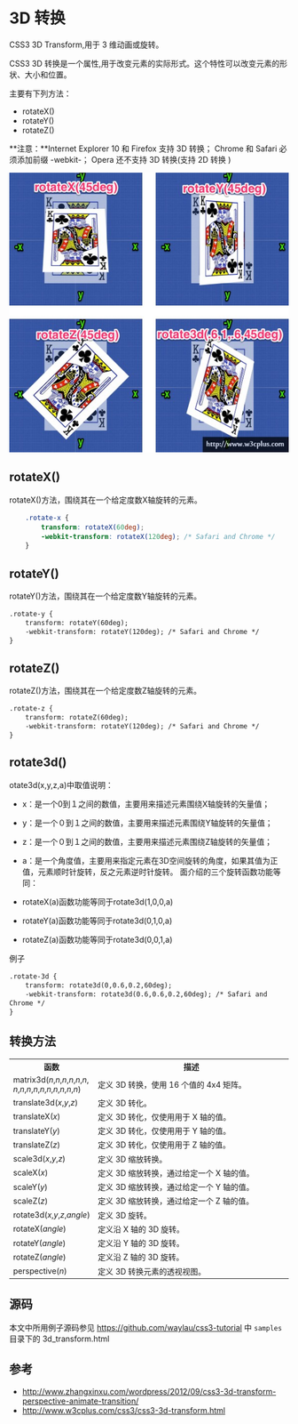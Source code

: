 3D 转换
====

CSS3 3D Transform,用于 3 维动画或旋转。

CSS3 3D 转换是一个属性,用于改变元素的实际形式。这个特性可以改变元素的形状、大小和位置。

主要有下列方法：

* rotateX()
* rotateY()
* rotateZ()

**注意：**Internet Explorer 10 和 Firefox 支持 3D 转换；
Chrome 和 Safari 必须添加前缀 -webkit-；
Opera 还不支持 3D 转换(支持 2D 转换 )

![](../images/transform-3d.jpg)

## rotateX()

rotateX()方法，围绕其在一个给定度数X轴旋转的元素。

```css
	.rotate-x {
	    transform: rotateX(60deg);
	    -webkit-transform: rotateX(120deg); /* Safari and Chrome */
	}
```

## rotateY()

rotateY()方法，围绕其在一个给定度数Y轴旋转的元素。

    .rotate-y {
        transform: rotateY(60deg);
        -webkit-transform: rotateY(120deg); /* Safari and Chrome */
    }

## rotateZ()

rotateZ()方法，围绕其在一个给定度数Z轴旋转的元素。

    .rotate-z {
        transform: rotateZ(60deg);
        -webkit-transform: rotateY(120deg); /* Safari and Chrome */
    }

## rotate3d()
otate3d(x,y,z,a)中取值说明：

* x：是一个0到１之间的数值，主要用来描述元素围绕X轴旋转的矢量值；
* y：是一个０到１之间的数值，主要用来描述元素围绕Y轴旋转的矢量值；
* z：是一个０到１之间的数值，主要用来描述元素围绕Z轴旋转的矢量值；
* a：是一个角度值，主要用来指定元素在3D空间旋转的角度，如果其值为正值，元素顺时针旋转，反之元素逆时针旋转。
面介绍的三个旋转函数功能等同：

* rotateX(a)函数功能等同于rotate3d(1,0,0,a)
* rotateY(a)函数功能等同于rotate3d(0,1,0,a)
* rotateZ(a)函数功能等同于rotate3d(0,0,1,a)

例子

    .rotate-3d {
        transform: rotate3d(0,0.6,0.2,60deg);
        -webkit-transform: rotate3d(0.6,0.6,0.2,60deg); /* Safari and Chrome */
    }

## 转换方法

<table class="reference"> <tbody><tr> <th style="width:25%;">函数</th> <th>描述</th> </tr> <tr> <td>matrix3d(<i>n</i>,<i>n</i>,<i>n</i>,<i>n</i>,<i>n</i>,<i>n</i>,<br><i>n</i>,<i>n</i>,<i>n</i>,<i>n</i>,<i>n</i>,<i>n</i>,<i>n</i>,<i>n</i>,<i>n</i>,<i>n</i>)</td> <td>定义 3D 转换，使用 16 个值的 4x4 矩阵。</td> </tr> <tr> <td>translate3d(<i>x</i>,<i>y</i>,<i>z</i>)</td> <td>定义 3D 转化。</td> </tr> <tr> <td>translateX(<i>x</i>)</td> <td>定义 3D 转化，仅使用用于 X 轴的值。</td> </tr> <tr> <td>translateY(<i>y</i>)</td> <td>定义 3D 转化，仅使用用于 Y 轴的值。</td> </tr> <tr> <td>translateZ(<i>z</i>)</td> <td>定义 3D 转化，仅使用用于 Z 轴的值。</td> </tr> <tr> <td>scale3d(<i>x</i>,<i>y</i>,<i>z</i>)</td> <td>定义 3D 缩放转换。</td> </tr> <tr> <td>scaleX(<i>x</i>)</td> <td>定义 3D 缩放转换，通过给定一个 X 轴的值。</td> </tr> <tr> <td>scaleY(<i>y</i>)</td> <td>定义 3D 缩放转换，通过给定一个 Y 轴的值。</td> </tr> <tr> <td>scaleZ(<i>z</i>)</td> <td>定义 3D 缩放转换，通过给定一个 Z 轴的值。</td> </tr> <tr> <td>rotate3d(<i>x</i>,<i>y</i>,<i>z</i>,<i>angle</i>)</td> <td>定义 3D 旋转。</td> </tr> <tr> <td>rotateX(<i>angle</i>)</td> <td>定义沿 X 轴的 3D 旋转。</td> </tr> <tr> <td>rotateY(<i>angle</i>)</td> <td>定义沿 Y 轴的 3D 旋转。</td> </tr> <tr> <td>rotateZ(<i>angle</i>)</td> <td>定义沿 Z 轴的 3D 旋转。</td> </tr> <tr> <td>perspective(<i>n</i>)</td> <td>定义 3D 转换元素的透视视图。</td> </tr> </tbody></table>

## 源码

本文中所用例子源码参见
<https://github.com/waylau/css3-tutorial> 中 `samples` 目录下的 3d_transform.html

## 参考
* <http://www.zhangxinxu.com/wordpress/2012/09/css3-3d-transform-perspective-animate-transition/>
* <http://www.w3cplus.com/css3/css3-3d-transform.html>
